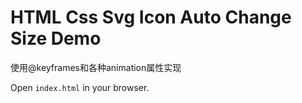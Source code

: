 HTML Css Svg Icon Auto Change Size Demo
====================

使用@keyframes和各种animation属性实现

Open `index.html` in your browser.
